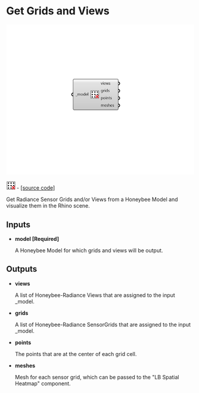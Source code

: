 # Get Grids and Views

![](../../.gitbook/assets/Get_Grids_and_Views.png)

![](../../.gitbook/assets/Get_Grids_and_Views%20%281%29.png) - [\[source code\]](https://github.com/ladybug-tools/honeybee-grasshopper-radiance/blob/master/honeybee_grasshopper_radiance/src//HB%20Get%20Grids%20and%20Views.py)

Get Radiance Sensor Grids and/or Views from a Honeybee Model and visualize them in the Rhino scene.

## Inputs

* **model \[Required\]**

  A Honeybee Model for which grids and views will be output. 

## Outputs

* **views**

  A list of Honeybee-Radiance Views that are assigned to the input \_model. 

* **grids**

  A list of Honeybee-Radiance SensorGrids that are assigned to the input \_model. 

* **points**

  The points that are at the center of each grid cell. 

* **meshes**

  Mesh for each sensor grid, which can be passed to the "LB Spatial Heatmap" component. 

